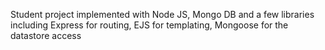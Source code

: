 Student project implemented with Node JS, Mongo DB and a few libraries including Express for routing, EJS for templating, Mongoose for the datastore access